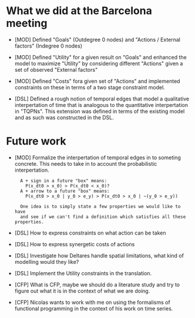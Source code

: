 # What we did at the Barcelona meeting

* [MOD] Defined "Goals" (Outdegree 0 nodes) and "Actions / External factors" (Indegree 0 nodes)

* [MOD] Defined "Utility" for a given result on "Goals" and enhanced the model to 
        maximize "Utility" by considering different "Actions" given a set of observed "External factors"

* [MOD] Defined "Costs" fora given set of "Actions" and implemented constraints on these in terms
        of a two stage constraint model. 

* [DSL] Defined a rough notion of temporal edges that model a qualitative interpertation of time
        that is analogous to the quantitative interpertation in "TQPNs". This extension was defined
        in terms of the existing model and as such was constructed in the DSL.

# Future work

* [MOD] Formalize the interpertation of temporal edges in to someting concrete.
        This needs to take in to account the probabilistic interpertation.

        A + sign in a future "box" means:
          P(x_dt0 > x_0) > P(x_dt0 < x_0)?
        A + arrow to a future "box" means:
          P(x_dt0 > x_0 | y_0 > e_y) > P(x_dt0 > x_0 | ~(y_0 > e_y))

        One idea is to simply state a few properties we would like to have
        and see if we can't find a definition which satisfies all these properties.

* [DSL] How to express constraints on what action can be taken

* [DSL] How to express synergetic costs of actions

* [DSL] Investigate how Deltares handle spatial limitations,
        what kind of modelling would they like?

* [DSL] Implement the Utility constraints in the translation.

* [CFP] What is CFP, maybe we should do a literature study
        and try to figure out what it is in the context
        of what we are doing.

* [CFP] Nicolas wants to work with me on using the formalisms
        of functional programming in the context of his work
        on time series.
